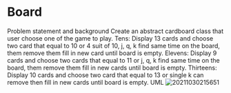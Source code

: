 # Board
Problem statement and background
Create an abstract cardboard class that user choose one of the game to play.
Tens: Display 13 cards and choose two card that equal to 10 or 4 suit of 10, j, q, k find same time on the board, them remove them fill in new card until board is empty. 
Elevens: Display 9 cards and choose two cards that equal to 11 or j, q, k find same time on the board, them remove them fill in new cards until board is empty.
Thirteens: Display 10 cards and choose two card that equal to 13 or single k can remove then fill in new cards until board is empty.
UML
![20211030215651](https://user-images.githubusercontent.com/90590452/139564033-06398e6d-0459-48ab-a710-8465f7f4b804.png)

